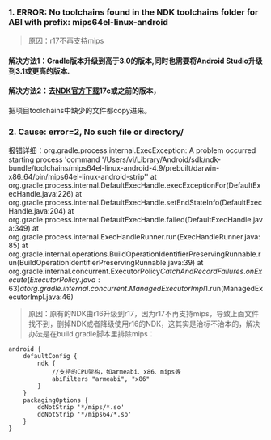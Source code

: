 ### 1. ERROR: No toolchains found in the NDK toolchains folder for ABI with prefix: mips64el-linux-android
> 原因：r17不再支持mips
#### 解决方法1：Gradle版本升级到高于3.0的版本,同时也需要将Android Studio升级到3.1或更高的版本.
#### 解决方法2：去[NDK官方下载](https://developer.android.google.cn/ndk/downloads/older_releases.html)17c或之前的版本，
把项目toolchains中缺少的文件都copy进来。

### 2. Cause: error=2, No such file or directory/
报错详细：org.gradle.process.internal.ExecException: A problem occurred starting process 'command '/Users/vi/Library/Android/sdk/ndk-bundle/toolchains/mips64el-linux-android-4.9/prebuilt/darwin-x86_64/bin/mips64el-linux-android-strip''
	at org.gradle.process.internal.DefaultExecHandle.execExceptionFor(DefaultExecHandle.java:226)
	at org.gradle.process.internal.DefaultExecHandle.setEndStateInfo(DefaultExecHandle.java:204)
	at org.gradle.process.internal.DefaultExecHandle.failed(DefaultExecHandle.java:349)
	at org.gradle.process.internal.ExecHandleRunner.run(ExecHandleRunner.java:85)
	at org.gradle.internal.operations.BuildOperationIdentifierPreservingRunnable.run(BuildOperationIdentifierPreservingRunnable.java:39)
	at org.gradle.internal.concurrent.ExecutorPolicy$CatchAndRecordFailures.onExecute(ExecutorPolicy.java:63)
	at org.gradle.internal.concurrent.ManagedExecutorImpl$1.run(ManagedExecutorImpl.java:46)
> 原因：原有的NDK由r16升级到r17，因为r17不再支持mips，导致上面文件找不到，删掉NDK或者降级使用r16的NDK，这其实是治标不治本的，解决办法是在build.gradle脚本里排除mips：
```
android {
    defaultConfig {
        ndk {
            //支持的CPU架构，如armeabi、x86、mips等
            abiFilters "armeabi", "x86"
        }
    }
    packagingOptions {
        doNotStrip '*/mips/*.so'
        doNotStrip '*/mips64/*.so'
    }
}
```
